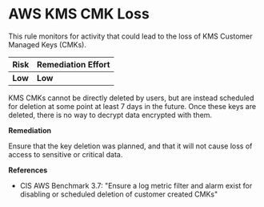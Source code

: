 # AWS KMS CMK Loss

This rule monitors for activity that could lead to the loss of KMS Customer Managed Keys \(CMKs\).

| Risk | Remediation Effort |
| :--- | :--- |
| **Low** | **Low** |

KMS CMKs cannot be directly deleted by users, but are instead scheduled for deletion at some point at least 7 days in the future. Once these keys are deleted, there is no way to decrypt data encrypted with them.

**Remediation**

Ensure that the key deletion was planned, and that it will not cause loss of access to sensitive or critical data.

**References**

* CIS AWS Benchmark 3.7: "Ensure a log metric filter and alarm exist for disabling or scheduled deletion of customer created CMKs"

